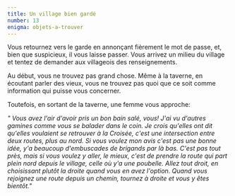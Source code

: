 ```yaml
---
title: Un village bien gardé
number: 13
enigma: objets-a-trouver
---
```


Vous retournez vers le garde en annonçant fièrement le mot de passe, et, bien que suspicieux, il vous laisse passer. Vous arrivez un milieu du village et tentez de demander aux villageois des renseignements.

Au début, vous ne trouvez pas grand chose. Même à la taverne, en écoutant parler des vieux, vous ne trouvez pas quoi que ce soit comme information qui puisse vous concerner.

Toutefois, en sortant de la taverne, une femme vous approche:

*" Vous avez l'air d'avoir pris un bon bain salé, vous! J'ai vu d'autres gamines comme vous se balader dans le coin. Je crois qu'elles ont dit qu'elles voulaient se retrouver à la Croisée, c'est une intersection entre deux routes, plus au nord. Si vous voulez mon avis c'est pas une bonne idée, y'a beaucoup d'embuscades de brigands par là bas. C'est pas tout près, mais si vous voulez y aller, le mieux, c'est de prendre la route qui part plein nord depuis le village, celle où y'a une poubelle. Allez tout droit, en choisissant plutôt la droite quand vous en avez l'option. Quand vous rejoignez une route depuis un chemin, tournez à droite et vous y êtes bientôt."*
